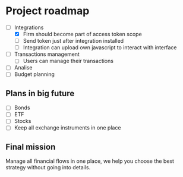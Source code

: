 # Project roadmap

- [ ] Integrations
  - [x] Firm should become part of access token scope
  - [ ] Send token just after integration installed
  - [ ] Integration can upload own javascript to interact with interface
- [ ] Transactions management
    - [ ] Users can manage their transactions
- [ ] Analise
- [ ] Budget planning

## Plans in big future
- [ ] Bonds
- [ ] ETF
- [ ] Stocks
- [ ] Keep all exchange instruments in one place

## Final mission

Manage all financial flows in one place,
we help you choose the best strategy
without going into details.
